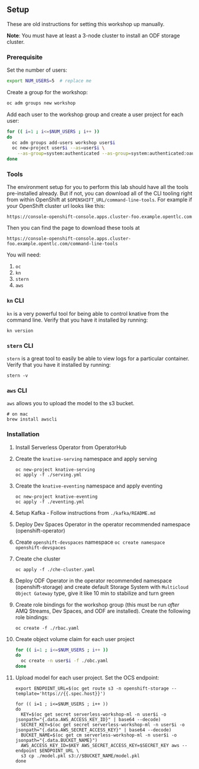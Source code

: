## Setup

These are old instructions for setting this workshop up manually.

**Note**: You must have at least a 3-node cluster to install an ODF storage cluster.

### Prerequisite

Set the number of users:

```bash
export NUM_USERS=5  # replace me
```

Create a group for the workshop:

```bash
oc adm groups new workshop
```

Add each user to the workshop group and create a user project for each user:

```bash
for (( i=1 ; i<=$NUM_USERS ; i++ ))
do
  oc adm groups add-users workshop user$i
  oc new-project user$i --as=user$i \
    --as-group=system:authenticated --as-group=system:authenticated:oauth
done
```

### Tools
The environment setup for you to perform this lab should have all the tools pre-installed already.  But if not, you can download all of the CLI tooling right from within OpenShift at `$OPENSHIFT_URL/command-line-tools`.  For example if your OpenShift cluster url looks like this:

```
https://console-openshift-console.apps.cluster-foo.example.opentlc.com
```

Then you can find the page to download these tools at
```
https://console-openshift-console.apps.cluster-foo.example.opentlc.com/command-line-tools
```

You will need:

1.  `oc`
2.  `kn`
3.  `stern`
4.  `aws`


### `kn` CLI

`kn` is a very powerful tool for being able to control knative from the command line. Verify that you have it installed by running:

```execute
kn version
```

### `stern` CLI

`stern` is a great tool to easily be able to view logs for a particular container.  Verify that you have it installed by running:

```execute
stern -v
```

### `aws` CLI

`aws` allows you to upload the model to the s3 bucket.

```execute
# on mac
brew install awscli
```

### Installation

1. Install Serverless Operator from OperatorHub

2. Create the `knative-serving` namespace and apply serving

    ```shell
    oc new-project knative-serving
    oc apply -f ./serving.yml
    ```

3. Create the `knative-eventing` namespace and apply eventing

    ```shell
    oc new-project knative-eventing
    oc apply -f ./eventing.yml
    ```

4. Setup Kafka - Follow instructions from `./kafka/README.md`

5. Deploy Dev Spaces Operator in the operator recommended namespace (openshift-operator)

6. Create `openshift-devspaces` namespace `oc create namespace openshift-devspaces`

7. Create che cluster

    ```shell
    oc apply -f ./che-cluster.yaml
    ```

8. Deploy ODF Operator in the operator recommended namespace (openshift-storage) and create default Storage System with `Multicloud Object Gateway` type, give it like 10 min to stabilize and turn green

9. Create role bindings for the workshop group (this must be run *after* AMQ Streams, Dev Spaces, and ODF are installed). Create the following role bindings:

    ```shell
    oc create -f ./rbac.yaml
    ```

10. Create object volume claim for each user project

    ```bash
    for (( i=1 ; i<=$NUM_USERS ; i++ ))
    do
      oc create -n user$i -f ./obc.yaml
    done
    ```

11. Upload model for each user project. Set the OCS endpoint:

    ```shell
    export ENDPOINT_URL=$(oc get route s3 -n openshift-storage --template='https://{{.spec.host}}')
    ```

    ```shell
    for (( i=1 ; i<=$NUM_USERS ; i++ ))
    do
      KEY=$(oc get secret serverless-workshop-ml -n user$i -o jsonpath="{.data.AWS_ACCESS_KEY_ID}" | base64 --decode)
      SECRET_KEY=$(oc get secret serverless-workshop-ml -n user$i -o jsonpath="{.data.AWS_SECRET_ACCESS_KEY}" | base64 --decode)
      BUCKET_NAME=$(oc get cm serverless-workshop-ml -n user$i -o jsonpath="{.data.BUCKET_NAME}")
      AWS_ACCESS_KEY_ID=$KEY AWS_SECRET_ACCESS_KEY=$SECRET_KEY aws --endpoint $ENDPOINT_URL \
      s3 cp ./model.pkl s3://$BUCKET_NAME/model.pkl
    done
    ```
